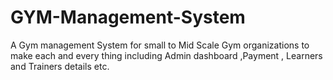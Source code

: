 # GYM-Management-System
A Gym management System for small to Mid Scale Gym organizations to make each and every thing including Admin dashboard ,Payment , Learners and Trainers details etc.
